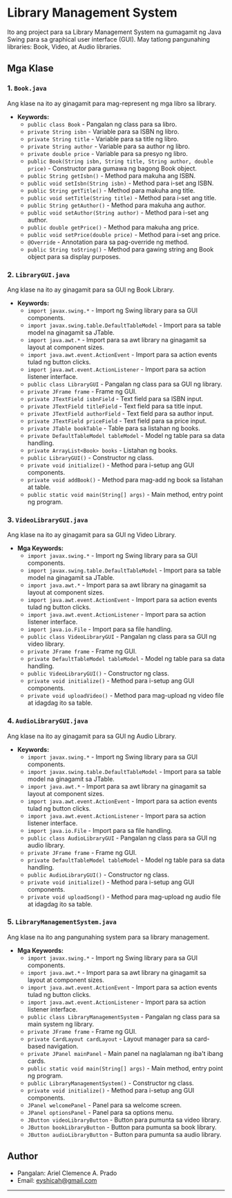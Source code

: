 # Library Management System

Ito ang project para sa Library Management System na gumagamit ng Java Swing para sa graphical user interface (GUI). May tatlong pangunahing libraries: Book, Video, at Audio libraries.

## Mga Klase

### 1. `Book.java`

Ang klase na ito ay ginagamit para mag-represent ng mga libro sa library.

- **Keywords:**
  - `public class Book` - Pangalan ng class para sa libro.
  - `private String isbn` - Variable para sa ISBN ng libro.
  - `private String title` - Variable para sa title ng libro.
  - `private String author` - Variable para sa author ng libro.
  - `private double price` - Variable para sa presyo ng libro.
  - `public Book(String isbn, String title, String author, double price)` - Constructor para gumawa ng bagong Book object.
  - `public String getIsbn()` - Method para makuha ang ISBN.
  - `public void setIsbn(String isbn)` - Method para i-set ang ISBN.
  - `public String getTitle()` - Method para makuha ang title.
  - `public void setTitle(String title)` - Method para i-set ang title.
  - `public String getAuthor()` - Method para makuha ang author.
  - `public void setAuthor(String author)` - Method para i-set ang author.
  - `public double getPrice()` - Method para makuha ang price.
  - `public void setPrice(double price)` - Method para i-set ang price.
  - `@Override` - Annotation para sa pag-override ng method.
  - `public String toString()` - Method para gawing string ang Book object para sa display purposes.

### 2. `LibraryGUI.java`

Ang klase na ito ay ginagamit para sa GUI ng Book Library.

- **Keywords:**
  - `import javax.swing.*` - Import ng Swing library para sa GUI components.
  - `import javax.swing.table.DefaultTableModel` - Import para sa table model na ginagamit sa JTable.
  - `import java.awt.*` - Import para sa awt library na ginagamit sa layout at component sizes.
  - `import java.awt.event.ActionEvent` - Import para sa action events tulad ng button clicks.
  - `import java.awt.event.ActionListener` - Import para sa action listener interface.
  - `public class LibraryGUI` - Pangalan ng class para sa GUI ng library.
  - `private JFrame frame` - Frame ng GUI.
  - `private JTextField isbnField` - Text field para sa ISBN input.
  - `private JTextField titleField` - Text field para sa title input.
  - `private JTextField authorField` - Text field para sa author input.
  - `private JTextField priceField` - Text field para sa price input.
  - `private JTable bookTable` - Table para sa listahan ng books.
  - `private DefaultTableModel tableModel` - Model ng table para sa data handling.
  - `private ArrayList<Book> books` - Listahan ng books.
  - `public LibraryGUI()` - Constructor ng class.
  - `private void initialize()` - Method para i-setup ang GUI components.
  - `private void addBook()` - Method para mag-add ng book sa listahan at table.
  - `public static void main(String[] args)` - Main method, entry point ng program.

### 3. `VideoLibraryGUI.java`

Ang klase na ito ay ginagamit para sa GUI ng Video Library.

- **Mga Keywords:**
  - `import javax.swing.*` - Import ng Swing library para sa GUI components.
  - `import javax.swing.table.DefaultTableModel` - Import para sa table model na ginagamit sa JTable.
  - `import java.awt.*` - Import para sa awt library na ginagamit sa layout at component sizes.
  - `import java.awt.event.ActionEvent` - Import para sa action events tulad ng button clicks.
  - `import java.awt.event.ActionListener` - Import para sa action listener interface.
  - `import java.io.File` - Import para sa file handling.
  - `public class VideoLibraryGUI` - Pangalan ng class para sa GUI ng video library.
  - `private JFrame frame` - Frame ng GUI.
  - `private DefaultTableModel tableModel` - Model ng table para sa data handling.
  - `public VideoLibraryGUI()` - Constructor ng class.
  - `private void initialize()` - Method para i-setup ang GUI components.
  - `private void uploadVideo()` - Method para mag-upload ng video file at idagdag ito sa table.

### 4. `AudioLibraryGUI.java`

Ang klase na ito ay ginagamit para sa GUI ng Audio Library.

- **Keywords:**
  - `import javax.swing.*` - Import ng Swing library para sa GUI components.
  - `import javax.swing.table.DefaultTableModel` - Import para sa table model na ginagamit sa JTable.
  - `import java.awt.*` - Import para sa awt library na ginagamit sa layout at component sizes.
  - `import java.awt.event.ActionEvent` - Import para sa action events tulad ng button clicks.
  - `import java.awt.event.ActionListener` - Import para sa action listener interface.
  - `import java.io.File` - Import para sa file handling.
  - `public class AudioLibraryGUI` - Pangalan ng class para sa GUI ng audio library.
  - `private JFrame frame` - Frame ng GUI.
  - `private DefaultTableModel tableModel` - Model ng table para sa data handling.
  - `public AudioLibraryGUI()` - Constructor ng class.
  - `private void initialize()` - Method para i-setup ang GUI components.
  - `private void uploadSong()` - Method para mag-upload ng audio file at idagdag ito sa table.

### 5. `LibraryManagementSystem.java`

Ang klase na ito ang pangunahing system para sa library management.

- **Mga Keywords:**
  - `import javax.swing.*` - Import ng Swing library para sa GUI components.
  - `import java.awt.*` - Import para sa awt library na ginagamit sa layout at component sizes.
  - `import java.awt.event.ActionEvent` - Import para sa action events tulad ng button clicks.
  - `import java.awt.event.ActionListener` - Import para sa action listener interface.
  - `public class LibraryManagementSystem` - Pangalan ng class para sa main system ng library.
  - `private JFrame frame` - Frame ng GUI.
  - `private CardLayout cardLayout` - Layout manager para sa card-based navigation.
  - `private JPanel mainPanel` - Main panel na naglalaman ng iba't ibang cards.
  - `public static void main(String[] args)` - Main method, entry point ng program.
  - `public LibraryManagementSystem()` - Constructor ng class.
  - `private void initialize()` - Method para i-setup ang GUI components.
  - `JPanel welcomePanel` - Panel para sa welcome screen.
  - `JPanel optionsPanel` - Panel para sa options menu.
  - `JButton videoLibraryButton` - Button para pumunta sa video library.
  - `JButton bookLibraryButton` - Button para pumunta sa book library.
  - `JButton audioLibraryButton` - Button para pumunta sa audio library.


## Author

- Pangalan: Ariel Clemence A. Prado
- Email: eyshicah@gmail.com

---

